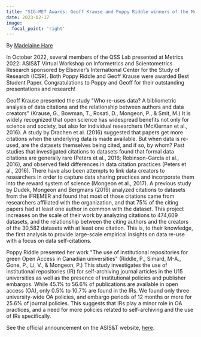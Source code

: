 ```yaml
---
title: "SIG-MET Awards: Geoff Krause and Poppy Riddle winners of the Metrics 2022 Best Student Paper Award"
date: 2023-02-17
image:
  focal_point: 'right'
---
```

By [Madelaine Hare](https://www.qsslab.ca/author/madelaine-hare/)

In October 2022, several members of the QSS Lab presented at Metrics 2022: ASIS&T Virtual Workshop on Informetrics and Scientometrics Research sponsored by Elsevier’s International Center for the Study of Research (ICSR). Both Poppy Riddle and Geoff Krause were awarded Best Student Paper. Congratulations to Poppy and Geoff for their outstanding presentations and research!

Geoff Krause presented the study "Who re-uses data? A bibliometric analysis of data citations and the relationship between authors and data creators" (Krause, G., Bowman, T., Rosati, D., Mongeon, P., & Smit, M.)
It is widely recognized that open science has widespread benefits not only for science and society, but also for individual researchers (McKiernan et al., 2016). A study by Drachen et al. (2016) suggested that papers get more citations when the underlying data is made available. But when data is re-used, are the datasets themselves being cited, and if so, by whom? Past studies that investigated citations to datasets found that formal data citations are generally rare (Peters et al., 2016; Robinson-García et al., 2016), and observed field differences in data citation practices (Peters et al., 2016). There have also been attempts to link data creators to researchers in order to capture data sharing practices and incorporate them into the reward system of science (Mongeon et al., 2017). A previous study by Dudek, Mongeon and Bergmans (2019) analyzed citations to datasets from the IFREMER and found that most of those citations came from researchers affiliated with the organization, and that 75% of the citing papers had at least one author in common with the dataset. This project increases on the scale of their work by analyzing citations to 474,609 datasets, and the relationship between the citing authors and the creators of the 30,582 datasets with at least one citation. This is, to their knowledge, the first analysis to provide large-scale empirical insights on data re-use with a focus on data self-citations.

Poppy Riddle presented her work "The use of institutional repositories for green Open Access in Canadian universities" (Riddle, P., Simard, M-A., Gone, P., Li, V., & Mongeon, P.) This study investigates the use of institutional repositories (IR) for self-archiving journal articles in the U15 universities as well as the presence of institutional policies and publisher embargos. While 45.1% to 56.6% of publications are available in open access (OA), only 0.5% to 10.7% are found in the IRs. We found only three university-wide OA policies, and embargo periods of 12 months or more for 25.6% of journal policies. This suggests that IRs play a minor role in OA practices, and a need for more policies related to self-archiving and the use of IRs specifically.

See the official announcement on the ASIS&T website, [here](https://www.asist.org/sig/sigmet/awards/).

<!--more-->
